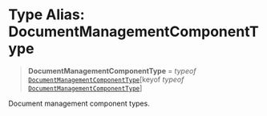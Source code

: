 # Type Alias: DocumentManagementComponentType

> **DocumentManagementComponentType** = *typeof* [`DocumentManagementComponentType`](../variables/DocumentManagementComponentType.md)\[keyof *typeof* [`DocumentManagementComponentType`](../variables/DocumentManagementComponentType.md)\]

Document management component types.
